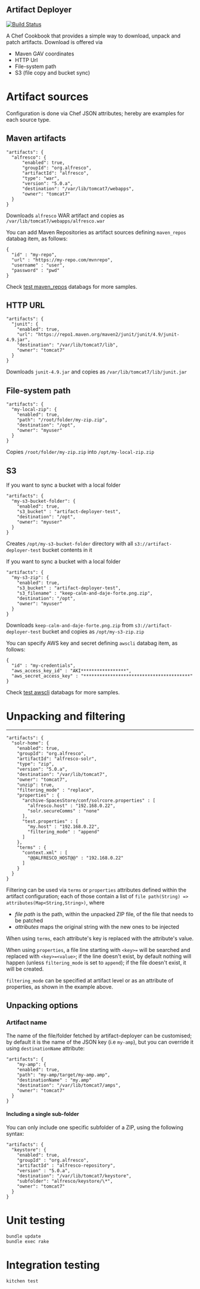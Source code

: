 Artifact Deployer
---

[![Build Status](https://travis-ci.org/maoo/artifact-deployer.svg)](https://travis-ci.org/maoo/artifact-deployer)

A Chef Cookbook that provides a simple way to download, unpack and patch artifacts.
Download is offered via
- Maven GAV coordinates
- HTTP Url
- File-system path
- S3 (file copy and bucket sync)

# Artifact sources
Configuration is done via Chef JSON attributes; hereby are examples for each source type.

## Maven artifacts

```
"artifacts": {
  "alfresco": {
      "enabled": true,
      "groupId": "org.alfresco",
      "artifactId": "alfresco",
      "type": "war",
      "version": "5.0.a",
      "destination": "/var/lib/tomcat7/webapps",
      "owner": "tomcat7"
  }
}
```
Downloads `alfresco` WAR artifact and copies as `/var/lib/tomcat7/webapps/alfresco.war`

You can add Maven Repositories as artifact sources defining `maven_repos` databag item, as follows:
```
{
  "id" : "my-repo",
  "url" : "https://my-repo.com/mvnrepo",
  "username" : "user",
  "password" : "pwd"
}
```
Check [test maven_repos](test/integration/data_bags/maven_repos) databags for more samples.

## HTTP URL

```
"artifacts": {
  "junit": {
    "enabled": true,
    "url": "https://repo1.maven.org/maven2/junit/junit/4.9/junit-4.9.jar",
    "destination": "/var/lib/tomcat7/lib",
    "owner": "tomcat7"
  }
}
```
Downloads `junit-4.9.jar` and copies as `/var/lib/tomcat7/lib/junit.jar`

## File-system path

```
"artifacts": {
  "my-local-zip": {
    "enabled": true,
    "path": "/root/folder/my-zip.zip",
    "destination": "/opt",
    "owner": "myuser"
  }
}
```
Copies `/root/folder/my-zip.zip` into `/opt/my-local-zip.zip`

## S3

If you want to sync a bucket with a local folder
```
"artifacts": {
  "my-s3-bucket-folder": {
    "enabled": true,
    "s3_bucket" : "artifact-deployer-test",
    "destination": "/opt",
    "owner": "myuser"
  }
}
```
Creates `/opt/my-s3-bucket-folder` directory with all `s3://artifact-deployer-test` bucket contents in it

If you want to sync a bucket with a local folder
```
"artifacts": {
  "my-s3-zip": {
    "enabled": true,
    "s3_bucket" : "artifact-deployer-test",
    "s3_filename" : "keep-calm-and-daje-forte.png.zip",
    "destination": "/opt",
    "owner": "myuser"
  }
}
```
Downloads `keep-calm-and-daje-forte.png.zip` from `s3://artifact-deployer-test` bucket and copies as `/opt/my-s3-zip.zip`

You can specify AWS key and secret defining `awscli` databag item, as follows:
```
{
  "id" : "my-credentials",
  "aws_access_key_id" : "AKI*****************",
  "aws_secret_access_key" : "****************************************"
}
```
Check [test awscli](test/integration/data_bags/awscli) databags for more samples.

# Unpacking and filtering
---

```
"artifacts": {
  "solr-home": {
    "enabled": true,
    "groupId": "org.alfresco",
    "artifactId": "alfresco-solr",
    "type": "zip",
    "version": "5.0.a",
    "destination": "/var/lib/tomcat7",
    "owner": "tomcat7",
    "unzip": true,
    "filtering_mode" : "replace",
    "properties" : {
      "archive-SpacesStore/conf/solrcore.properties" : [
        "alfresco.host" : "192.168.0.22",
        "solr.secureComms" : "none"
      ],
      "test.properties" : [
        "my.host" : "192.168.0.22",
        "filtering_mode" : "append"
      ]
    },
    "terms" : {
      "context.xml" : [
        "@@ALFRESCO_HOST@@" : "192.168.0.22"
      ]
    }
  }
}
```

Filtering can be used via ```terms``` or ```properties``` attributes defined within the artifact configuration; each of those contain a list of ```file path(String) => attributes(Map<String,String>)```, where
- *file path* is the path, within the unpacked ZIP file, of the file that needs to be patched
- *attributes* maps the original string with the new ones to be injected

When using ```terms```, each attribute's key is replaced with the attribute's value.

When using ```properties```, a file line starting with ```<key>=``` will be searched and replaced with ```<key>=<value>```; if the line doesn't exist, by default nothing will happen (unless ```filtering_mode``` is set to ```append```); if the file doesn't exist, it will be created.

```filtering_mode``` can be specified at artifact level or as an attribute of properties, as shown in the example above.

## Unpacking options

### Artifact name

The name of the file/folder fetched by artifact-deployer can be customised; by default it is the name of the JSON key (i.e `my-amp`), but you can override it using `destinationName` attribute:

```
"artifacts": {
    "my-amp": {
    "enabled": true,
    "path": "my-amp/target/my-amp.amp",
    "destinationName" : "my.amp"
    "destination": "/var/lib/tomcat7/amps",
    "owner": "tomcat7"
  }
}
```
#### Including a single sub-folder

You can only include one specific subfolder of a ZIP, using the following syntax:

```
"artifacts": {
  "keystore": {
    "enabled": true,
    "groupId" : "org.alfresco",
    "artifactId" : "alfresco-repository",
    "version" : "5.0.a",
    "destination": "/var/lib/tomcat7/keystore",
    "subfolder": "alfresco/keystore/\*",
    "owner": "tomcat7"
  }
}
```

# Unit testing
```
bundle update
bundle exec rake
```

# Integration testing
```
kitchen test
```
